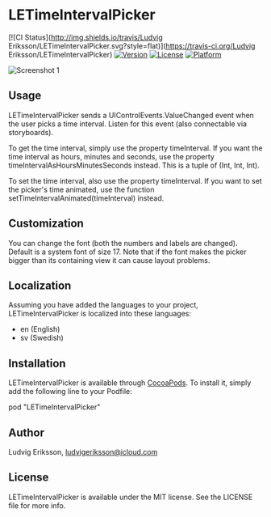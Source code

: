 # LETimeIntervalPicker

[![CI Status](http://img.shields.io/travis/Ludvig Eriksson/LETimeIntervalPicker.svg?style=flat)](https://travis-ci.org/Ludvig Eriksson/LETimeIntervalPicker)
[![Version](https://img.shields.io/cocoapods/v/LETimeIntervalPicker.svg?style=flat)](http://cocoapods.org/pods/LETimeIntervalPicker)
[![License](https://img.shields.io/cocoapods/l/LETimeIntervalPicker.svg?style=flat)](http://cocoapods.org/pods/LETimeIntervalPicker)
[![Platform](https://img.shields.io/cocoapods/p/LETimeIntervalPicker.svg?style=flat)](http://cocoapods.org/pods/LETimeIntervalPicker)

![Screenshot 1](/Screenshots/1.png?raw=true "Screenshot")

## Usage

LETimeIntervalPicker sends a UIControlEvents.ValueChanged event when the user picks a time interval. Listen for this event (also connectable via storyboards).

To get the time interval, simply use the property timeInterval. If you want the time interval as hours, minutes and seconds, use the property timeIntervalAsHoursMinutesSeconds instead. This is a tuple of (Int, Int, Int).

To set the time interval, also use the property timeInterval. If you want to set the picker's time animated, use the function setTimeIntervalAnimated(timeInterval) instead.

## Customization

You can change the font (both the numbers and labels are changed). Default is a system font of size 17. Note that if the font makes the picker bigger than its containing view it can cause layout problems.

## Localization

Assuming you have added the languages to your project, LETimeIntervalPicker is localized into these languages:

* en (English)
* sv (Swedish)

## Installation

LETimeIntervalPicker is available through [CocoaPods](http://cocoapods.org). To install
it, simply add the following line to your Podfile:

pod "LETimeIntervalPicker"

## Author

Ludvig Eriksson, ludvigeriksson@icloud.com

## License

LETimeIntervalPicker is available under the MIT license. See the LICENSE file for more info.
